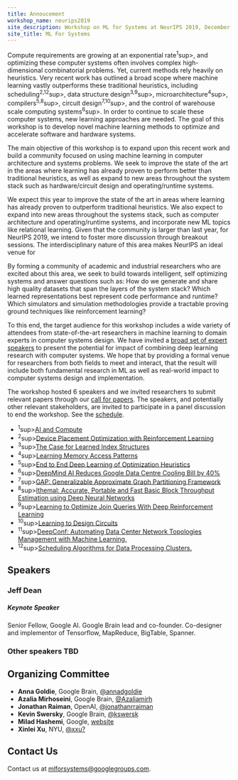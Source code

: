 ```yaml
---
title: Annoucement
workshop_name: neurips2019
site_description: Workshop on ML for Systems at NeurIPS 2019, December 13-14th
site_title: ML For Systems
---
```


<div class="inner clearfix">
	<section class="main-content overview_section">
		<p>
      Compute requirements are growing at an exponential rate<sup>1</sup>sup>, and optimizing these computer systems often involves complex high-dimensional combinatorial problems. Yet, current methods rely heavily on heuristics. Very recent work has outlined a broad scope where machine learning vastly outperforms these traditional heuristics, including scheduling<sup>2,12</sup>sup>, data structure design<sup>3,9</sup>sup>, microarchitecture<sup>4</sup>sup>, compilers<sup>5,8</sup>sup>, circuit design<sup>7,10</sup>sup>, and the control of warehouse scale computing systems<sup>6</sup>sup>. In order to continue to scale these computer systems, new learning approaches are needed. The goal of this workshop is to develop novel machine learning methods to optimize and accelerate software and hardware systems. 
	  <p>
      The main objective of this workshop is to expand upon this recent work and build a community focused on using machine learning in computer architecture and systems problems. We seek to improve the state of the art in the areas where learning has already proven to perform better than traditional heuristics, as well as expand to new areas throughout the system stack such as hardware/circuit design and operating/runtime systems.
	  </p>
	  <p>
      We expect this year to improve the state of the art in areas where learning has already proven to outperform traditional heuristics. We also expect to expand into new areas throughout the systems stack, such as computer architecture and operating/runtime systems, and incorporate new ML topics like relational learning. Given that the community is larger than last year, for NeurIPS 2019, we intend to foster more discussion through breakout sessions. The interdisciplinary nature of this area makes NeurIPS an ideal venue for 
	  </p>
		<p>
			By forming a community of academic and industrial researchers who are excited about this area, we seek to build towards intelligent, self optimizing systems and answer questions such as: How do we generate and share high quality datasets that span the layers of the system stack? Which learned representations best represent code performance and runtime? Which simulators and simulation methodologies provide a tractable proving ground techniques like reinforcement learning?
		</p>
		<p>
			To this end, the target audience for this workshop includes a wide variety of attendees from state-of-the-art researchers in machine learning to domain experts in computer systems design. We have invited a <a href="#speakers">broad set of expert speakers</a> to present the potential for impact of combining deep learning research with computer systems. We hope that by providing a formal venue for researchers from both fields to meet and interact, that the result will include both fundamental research in ML as well as real-world impact to computer systems design and implementation.
		</p>
		<p>
			The workshop hosted 6 speakers and we invited researchers to submit relevant papers through our <a href="/neurips2018/call_for_papers.html">call for papers</a>. The speakers, and potentially other relevant stakeholders, are invited to participate in a panel discussion to end the workshop. See the <a href="/schedule.html">schedule</a>.
		</p>
		<ul class="footnotes">
      <li><sup>1</sup>sup><a href="https://openai.com/blog/ai-and-compute/">AI and Compute</a></li>
      <li><sup>2</sup>sup><a href="https://arxiv.org/pdf/1706.04972.pdf">Device Placement Optimization with Reinforcement Learning</a></li>
      <li><sup>3</sup>sup><a href="https://arxiv.org/abs/1712.01208">The Case for Learned Index Structures</a></li>
      <li><sup>4</sup>sup><a href="https://arxiv.org/pdf/1803.02329.pdf">Learning Memory Access Patterns</a></li>
      <li><sup>5</sup>sup><a href="https://ieeexplore.ieee.org/document/8091247/?reload=true">End to End Deep Learning of Optimization Heuristics</a></li>
      <li><sup>6</sup>sup><a href="https://deepmind.com/blog/deepmind-ai-reduces-google-data-centre-cooling-bill-40/">DeepMind AI Reduces Google Data Centre Cooling Bill by 40%</a></li>
      <li><sup>7</sup>sup><a href="https://arxiv.org/pdf/1903.00614.pdf">GAP: Generalizable Approximate Graph Partitioning Framework</a></li>
      <li><sup>8</sup>sup><a href="https://arxiv.org/abs/1808.07412">Ithemal: Accurate, Portable and Fast Basic Block Throughput Estimation using Deep Neural Networks</a></li>
      <li><sup>9</sup>sup><a href="https://arxiv.org/abs/1808.03196">Learning to Optimize Join Queries With Deep Reinforcement Learning</a></li>
      <li><sup>10</sup>sup><a href="https://arxiv.org/abs/1812.02734">Learning to Design Circuits</a></li>
      <li><sup>11</sup>sup><a href="https://arxiv.org/abs/1712.03890">DeepConf: Automating Data Center Network Topologies Management with Machine Learning.</a></li>
      <li><sup>12</sup>sup><a href="https://arxiv.org/abs/1810.01963Learning">Scheduling Algorithms for Data Processing Clusters.</a></li>
    </ul>
	</section>
</div>
<div class="speaker_section">
	<div class="inner clearfix">
		<section class="main-content">
			<h2 id="speakers">Speakers</h2>
			<div class="speaker-bio">
				<div class="img-holder" style="background-image: url(/assets/images/speakers/jeff_dean.jpg)"></div>
				<div>
					<h3>Jeff Dean</h3>
					<h5 class="keynote-speaker">Keynote Speaker</h5>
					<p>
					    Senior Fellow, Google AI. Google Brain lead and co-founder. Co-designer and implementor of Tensorflow, MapReduce, BigTable, Spanner.
					</p>
				</div>
			</div>
			<div class="speaker-bio">
				<div>
					<h3>Other speakers TBD</h3>
				</div>
			</div>
		</section>
	</div>
</div>
<div class="organizers-section">
	<div class="inner clearfix">
		<section class="main-content">
			<h2>Organizing Committee</h2>
			<ul>
				<li><b>Anna Goldie</b>, Google Brain, <a href="https://twitter.com/annadgoldie">@annadgoldie</a></li>
				<li><b>Azalia Mirhoseini</b>, Google Brain, <a href="https://twitter.com/Azaliamirh">@Azaliamirh</a></li>
				<li><b>Jonathan Raiman</b>, OpenAI, <a href="https://twitter.com/jonathanrraiman">@jonathanrraiman</a></li>
				<li><b>Kevin Swersky</b>, Google Brain, <a href="https://twitter.com/kswersk">@kswersk</a></li>
				<li><b>Milad Hashemi</b>, Google, <a href="https://hps.ece.utexas.edu/people/miladh/">website</a></li>
				<li><b>Xinlei Xu</b>, NYU, <a href="https://twitter.com/xxu?">@xxu?</a></li>
			</ul>
			<!-- <h2>Program Committee</h2>
			<ul>
			</ul> -->
			<h2>Contact Us</h2>
			<p>
				Contact us at <a href="mailto:mlforsystems@googlegroups.com">mlforsystems@googlegroups.com</a>.
			</p>
		</section>
</div>
